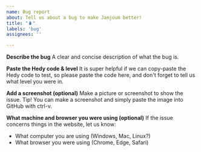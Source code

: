 ```yaml
---
name: Bug report
about: Tell us about a bug to make Jamjoum better!
title: "🪲"
labels: 'bug'
assignees: ''

---
```


**Describe the bug**
A clear and concise description of what the bug is.

**Paste the Hedy code & level**
It is super helpful if we can copy-paste the Hedy code to test, so please paste the code here, and don't forget to tell us what level you were in.

**Add a screenshot (optional)**
Make a picture or screenshot to show the issue. Tip! You can make a screenshot and simply paste the image into GitHub with ctrl-v.

**What machine and browser you were using (optional)**
If the issue concerns things in the website, let us know:
- What computer you are using (Windows, Mac, Linux?)
- What browser you were using (Chrome, Edge, Safari)
